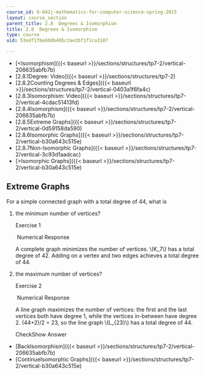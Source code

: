 ```yaml
---
course_id: 6-042j-mathematics-for-computer-science-spring-2015
layout: course_section
parent_title: 2.8  Degrees & Isomorphism
title: 2.8  Degrees & Isomorphism
type: course
uid: 53edf1fbe6b8b495c3ae3bf1f1ca3187

---
```


*   [<Isomorphism]({{< baseurl >}}/sections/structures/tp7-2/vertical-206635abfb7b)
*   [2.8.1Degree: Video]({{< baseurl >}}/sections/structures/tp7-2)
*   [2.8.2Counting Degrees & Edges]({{< baseurl >}}/sections/structures/tp7-2/vertical-0403a1f6fa4c)
*   [2.8.3Isomorphism: Video]({{< baseurl >}}/sections/structures/tp7-2/vertical-4cdac51413fd)
*   [2.8.4Isomorphism]({{< baseurl >}}/sections/structures/tp7-2/vertical-206635abfb7b)
*   [2.8.5Extreme Graphs]({{< baseurl >}}/sections/structures/tp7-2/vertical-0d59158da590)
*   [2.8.6Isomorphic Graphs]({{< baseurl >}}/sections/structures/tp7-2/vertical-b30a643c515e)
*   [2.8.7Non-Isomorphic Graphs]({{< baseurl >}}/sections/structures/tp7-2/vertical-3c93d1aadcac)
*   [\>Isomorphic Graphs]({{< baseurl >}}/sections/structures/tp7-2/vertical-b30a643c515e)

Extreme Graphs
--------------

  

For a simple connected graph with a total degree of 44, what is

1.  the minimum number of vertices?
    
    Exercise 1
    
    &nbsp;Numerical Response&nbsp;
    
    A complete graph minimizes the number of vertices. \\(K\_7\\) has a total degree of 42. Adding on a vertex and two edges achieves a total degree of 44.
    
  
3.  the maximum number of vertices?
    
    Exercise 2
    
    &nbsp;Numerical Response&nbsp;
    
    A line graph maximizes the number of vertices: the first and the last vertices both have degree 1, while the vertices in-between have degree 2. (44+2)/2 = 23, so the line graph \\(L\_{23}\\) has a total degree of 44.
    
    CheckShow Answer
    

*   [BackIsomorphism]({{< baseurl >}}/sections/structures/tp7-2/vertical-206635abfb7b)
*   [ContinueIsomorphic Graphs]({{< baseurl >}}/sections/structures/tp7-2/vertical-b30a643c515e)